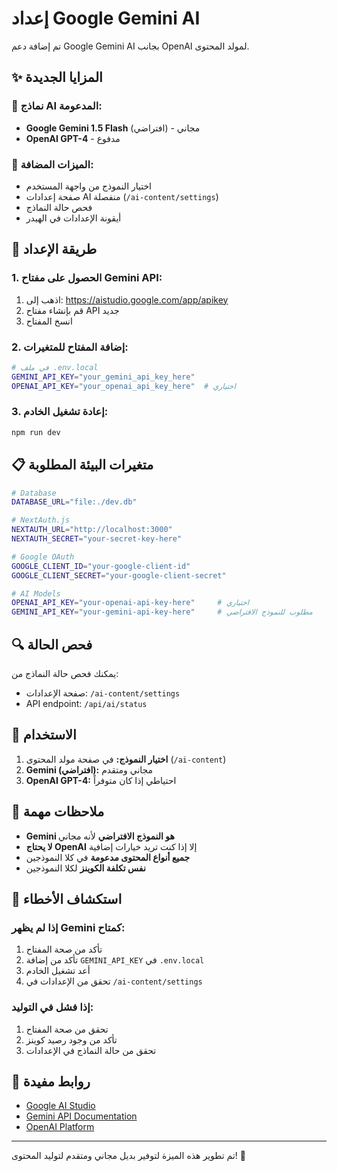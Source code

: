 # إعداد Google Gemini AI

تم إضافة دعم Google Gemini AI بجانب OpenAI لمولد المحتوى.

## ✨ المزايا الجديدة

### 🤖 نماذج AI المدعومة:
- **Google Gemini 1.5 Flash** (افتراضي) - مجاني
- **OpenAI GPT-4** - مدفوع

### 🔧 الميزات المضافة:
- اختيار النموذج من واجهة المستخدم
- صفحة إعدادات AI منفصلة (`/ai-content/settings`)
- فحص حالة النماذج
- أيقونة الإعدادات في الهيدر

## 🚀 طريقة الإعداد

### 1. الحصول على مفتاح Gemini API:
1. اذهب إلى: https://aistudio.google.com/app/apikey
2. قم بإنشاء مفتاح API جديد
3. انسخ المفتاح

### 2. إضافة المفتاح للمتغيرات:
```bash
# في ملف .env.local
GEMINI_API_KEY="your_gemini_api_key_here"
OPENAI_API_KEY="your_openai_api_key_here"  # اختياري
```

### 3. إعادة تشغيل الخادم:
```bash
npm run dev
```

## 📋 متغيرات البيئة المطلوبة

```bash
# Database
DATABASE_URL="file:./dev.db"

# NextAuth.js  
NEXTAUTH_URL="http://localhost:3000"
NEXTAUTH_SECRET="your-secret-key-here"

# Google OAuth
GOOGLE_CLIENT_ID="your-google-client-id"
GOOGLE_CLIENT_SECRET="your-google-client-secret"

# AI Models
OPENAI_API_KEY="your-openai-api-key-here"     # اختياري
GEMINI_API_KEY="your-gemini-api-key-here"     # مطلوب للنموذج الافتراضي
```

## 🔍 فحص الحالة

يمكنك فحص حالة النماذج من:
- صفحة الإعدادات: `/ai-content/settings`
- API endpoint: `/api/ai/status`

## 🎯 الاستخدام

1. **اختيار النموذج:** في صفحة مولد المحتوى (`/ai-content`)
2. **Gemini (افتراضي):** مجاني ومتقدم
3. **OpenAI GPT-4:** احتياطي إذا كان متوفراً

## 📝 ملاحظات مهمة

- **Gemini هو النموذج الافتراضي** لأنه مجاني
- **لا يحتاج OpenAI** إلا إذا كنت تريد خيارات إضافية
- **جميع أنواع المحتوى مدعومة** في كلا النموذجين
- **نفس تكلفة الكوينز** لكلا النموذجين

## 🚨 استكشاف الأخطاء

### إذا لم يظهر Gemini كمتاح:
1. تأكد من صحة المفتاح
2. تأكد من إضافة `GEMINI_API_KEY` في `.env.local`
3. أعد تشغيل الخادم
4. تحقق من الإعدادات في `/ai-content/settings`

### إذا فشل في التوليد:
1. تحقق من صحة المفتاح
2. تأكد من وجود رصيد كوينز
3. تحقق من حالة النماذج في الإعدادات

## 🔗 روابط مفيدة

- [Google AI Studio](https://aistudio.google.com/app/apikey)
- [Gemini API Documentation](https://ai.google.dev/docs)
- [OpenAI Platform](https://platform.openai.com/api-keys)

---

تم تطوير هذه الميزة لتوفير بديل مجاني ومتقدم لتوليد المحتوى! 🎉 